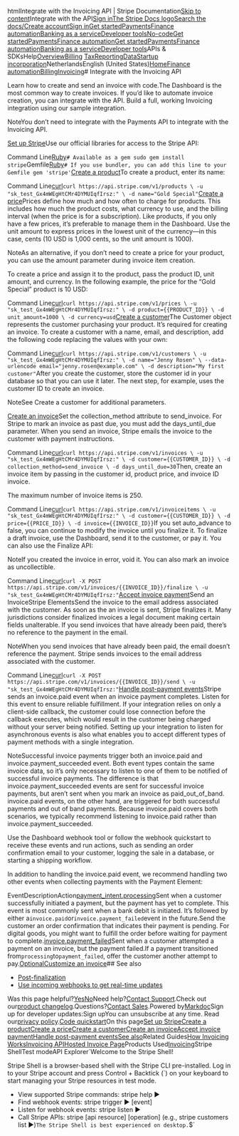 htmlIntegrate with the Invoicing API | Stripe Documentation[Skip to content](#main-content)Integrate with the API[Sign in](https://dashboard.stripe.com/login?redirect=https%3A%2F%2Fdocs.stripe.com%2Finvoicing%2Fintegration)[The Stripe Docs logo](/)[Search the docs/](#)[Create account](https://dashboard.stripe.com/register/invoicing)[Sign in](https://dashboard.stripe.com/login?redirect=https%3A%2F%2Fdocs.stripe.com%2Finvoicing%2Fintegration)[Get started](/get-started)[Payments](/payments)[Finance automation](/finance-automation)[Banking as a service](/financial-services)[Developer tools](/development)[No-code](/no-code)[Get started](/get-started)[Payments](/payments)[Finance automation](/finance-automation)[](#)[Get started](/get-started)[Payments](/payments)[Finance automation](/finance-automation)[Banking as a service](/financial-services)[Developer tools](/development)[](#)APIs & SDKsHelp[Overview](/docs/finance-automation)[Billing](#)
[Tax](#)[Reporting](#)[Data](#)[Startup incorporation](#)NetherlandsEnglish (United States)[](#)[](#)[Home](/docs)[Finance automation](/docs/finance-automation)[Billing](/docs/billing)[Invoicing](/docs/invoicing)# Integrate with the Invoicing API

Learn how to create and send an invoice with code.The Dashboard is the most common way to create invoices. If you’d like to automate invoice creation, you can integrate with the API. Build a full, working Invoicing integration using our sample integration.

NoteYou don’t need to integrate with the Payments API to integrate with the Invoicing API.

[Set up Stripe](#setup)Use our official libraries for access to the Stripe API:

Command Line[Ruby](#)`# Available as a gem
sudo gem install stripe`Gemfile[Ruby](#)`# If you use bundler, you can add this line to your Gemfile
gem 'stripe'`[Create a product](#create-product)To create a product, enter its name:

Command Line[curl](#)`curl https://api.stripe.com/v1/products \
  -u "sk_test_Gx4mWEgHtCMr4DYMUIqfIrsz:" \
  -d name="Gold Special"`[Create a price](#create-prices)Prices define how much and how often to charge for products. This includes how much the product costs, what currency to use, and the billing interval (when the price is for a subscription). Like products, if you only have a few prices, it’s preferable to manage them in the Dashboard. Use the unit amount to express prices in the lowest unit of the currency—in this case, cents (10 USD is 1,000 cents, so the unit amount is 1000).

NoteAs an alternative, if you don’t need to create a price for your product, you can use the amount parameter during invoice item creation.

To create a price and assign it to the product, pass the product ID, unit amount, and currency. In the following example, the price for the “Gold Special” product is 10 USD:

Command Line[curl](#)`curl https://api.stripe.com/v1/prices \
  -u "sk_test_Gx4mWEgHtCMr4DYMUIqfIrsz:" \
  -d product={{PRODUCT_ID}} \
  -d unit_amount=1000 \
  -d currency=usd`[Create a customer](#create-customer-code)The Customer object represents the customer purchasing your product. It’s required for creating an invoice. To create a customer with a name, email, and description, add the following code replacing the values with your own:

Command Line[curl](#)`curl https://api.stripe.com/v1/customers \
  -u "sk_test_Gx4mWEgHtCMr4DYMUIqfIrsz:" \
  -d name="Jenny Rosen" \
  --data-urlencode email="jenny.rosen@example.com" \
  -d description="My first customer"`After you create the customer, store the customer id in your database so that you can use it later. The next step, for example, uses the customer ID to create an invoice.

NoteSee Create a customer for additional parameters.

[Create an invoice](#create-invoice-code)Set the collection_method attribute to send_invoice. For Stripe to mark an invoice as past due, you must add the days_until_due parameter. When you send an invoice, Stripe emails the invoice to the customer with payment instructions.

Command Line[curl](#)`curl https://api.stripe.com/v1/invoices \
  -u "sk_test_Gx4mWEgHtCMr4DYMUIqfIrsz:" \
  -d customer={{CUSTOMER_ID}} \
  -d collection_method=send_invoice \
  -d days_until_due=30`Then, create an invoice item by passing in the customer id, product price, and invoice ID invoice.

The maximum number of invoice items is 250.

Command Line[curl](#)`curl https://api.stripe.com/v1/invoiceitems \
  -u "sk_test_Gx4mWEgHtCMr4DYMUIqfIrsz:" \
  -d customer={{CUSTOMER_ID}} \
  -d price={{PRICE_ID}} \
  -d invoice={{INVOICE_ID}}`If you set auto_advance to false, you can continue to modify the invoice until you finalize it. To finalize a draft invoice, use the Dashboard, send it to the customer, or pay it. You can also use the Finalize API:

NoteIf you created the invoice in error, void it. You can also mark an invoice as uncollectible.

Command Line[curl](#)`curl -X POST https://api.stripe.com/v1/invoices/{{INVOICE_ID}}/finalize \
  -u "sk_test_Gx4mWEgHtCMr4DYMUIqfIrsz:"`[Accept invoice payment](#accept-invoice-payment)Send an InvoiceStripe ElementsSend the invoice to the email address associated with the customer. As soon as the an invoice is sent, Stripe finalizes it. Many jurisdictions consider finalized invoices a legal document making certain fields unalterable. If you send invoices that have already been paid, there’s no reference to the payment in the email.

NoteWhen you send invoices that have already been paid, the email doesn’t reference the payment. Stripe sends invoices to the email address associated with the customer.

Command Line[curl](#)`curl -X POST https://api.stripe.com/v1/invoices/{{INVOICE_ID}}/send \
  -u "sk_test_Gx4mWEgHtCMr4DYMUIqfIrsz:"`[Handle post-payment events](#handle-payment-events)Stripe sends an invoice.paid event when an invoice payment completes. Listen for this event to ensure reliable fulfillment. If your integration relies on only a client-side callback, the customer could lose connection before the callback executes, which would result in the customer being charged without your server being notified. Setting up your integration to listen for asynchronous events is also what enables you to accept different types of payment methods with a single integration.

NoteSuccessful invoice payments trigger both an invoice.paid and invoice.payment_succeeded event. Both event types contain the same invoice data, so it’s only necessary to listen to one of them to be notified of successful invoice payments. The difference is that invoice.payment_succeeded events are sent for successful invoice payments, but aren’t sent when you mark an invoice as paid_out_of_band. invoice.paid events, on the other hand, are triggered for both successful payments and out of band payments. Because invoice.paid covers both scenarios, we typically recommend listening to invoice.paid rather than invoice.payment_succeeded.

Use the Dashboard webhook tool or follow the webhook quickstart to receive these events and run actions, such as sending an order confirmation email to your customer, logging the sale in a database, or starting a shipping workflow.

In addition to handling the invoice.paid event, we recommend handling two other events when collecting payments with the Payment Element:

EventDescriptionAction[payment_intent.processing](/api/events/types?lang=php#event_types-payment_intent.processing)Sent when a customer successfully initiated a payment, but the payment has yet to complete. This event is most commonly sent when a bank debit is initiated. It’s followed by either a`invoice.paid`or`invoice.payment_failed`event in the future.Send the customer an order confirmation that indicates their payment is pending. For digital goods, you might want to fulfill the order before waiting for payment to complete.[invoice.payment_failed](/api/events/types?lang=php#event_types-payment_intent.payment_failed)Sent when a customer attempted a payment on an invoice, but the payment failed.If a payment transitioned from`processing`to`payment_failed`, offer the customer another attempt to pay.[OptionalCustomize an invoice](#customize-invoices)## See also

- [Post-finalization](/invoicing/integration/workflow-transitions#post-finalized)
- [Use incoming webhooks to get real-time updates](/webhooks)

Was this page helpful?[Yes](#)[No](#)Need help?[Contact Support](https://support.stripe.com/).Check out our[product changelog](https://stripe.com/blog/changelog).Questions?[Contact Sales](https://stripe.com/contact/sales).Powered by[Markdoc](https://markdoc.dev)Sign up for developer updates:Sign upYou can unsubscribe at any time. Read our[privacy policy](https://stripe.com/privacy).[Code quickstart](/docs/invoicing/integration/quickstart)On this page[Set up Stripe](#setup)[Create a product](#create-product)[Create a price](#create-prices)[Create a customer](#create-customer-code)[Create an invoice](#create-invoice-code)[Accept invoice payment](#accept-invoice-payment)[Handle post-payment events](#handle-payment-events)[See also](#see-also)Related Guides[How Invoicing Works](/docs/invoicing/overview)[Invoicing API](/docs/api/invoices)[Hosted Invoice Page](/docs/invoicing/hosted-invoice-page)Products Used[Invoicing](/invoicing)Stripe ShellTest modeAPI Explorer[](https://stripe.com/docs/stripe-cli#install)`Welcome to the Stripe Shell!

Stripe Shell is a browser-based shell with the Stripe CLI pre-installed. Log in to your
Stripe account and press Control + Backtick (`) on your keyboard to start managing your Stripe
resources in test mode.

- View supported Stripe commands: stripe help ▶️
- Find webhook events: stripe trigger ▶️ [event]
- Listen for webhook events: stripe listen ▶
- Call Stripe APIs: stripe [api resource] [operation] (e.g., stripe customers list ▶️)`The Stripe Shell is best experienced on desktop.`$`